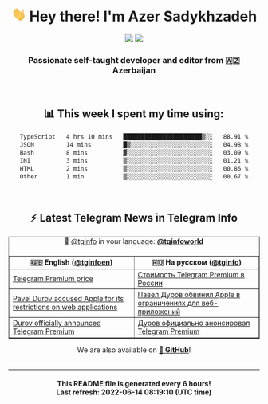 <div align="center">
	<div>
		<h1>
      <img src="./assets/hi.gif" width="30px"> Hey there! I'm Azer Sadykhzadeh
    </h1>
    <img height="18" src="https://komarev.com/ghpvc/?username=sadykhzadeh&label=Views&color=2081c1&style=flat-square" />
		<a href="https://wakatime.com/@Azer"> <img height="18" src="https://wakatime.com/badge/user/f80ae27a-c328-426f-a381-bc84136e2dd6.svg" /> </a>
    <h3>
      Passionate self-taught developer and editor from 🇦🇿 Azerbaijan
    </h3>
  </div>
  <br>

<h2>📊 This week I spent my time using:</h2>

<!--START_SECTION:waka-->

```text
TypeScript   4 hrs 10 mins   ██████████████████████▒░░   88.91 %
JSON         14 mins         █▒░░░░░░░░░░░░░░░░░░░░░░░   04.98 %
Bash         8 mins          ▓░░░░░░░░░░░░░░░░░░░░░░░░   03.09 %
INI          3 mins          ▒░░░░░░░░░░░░░░░░░░░░░░░░   01.21 %
HTML         2 mins          ▒░░░░░░░░░░░░░░░░░░░░░░░░   00.86 %
Other        1 min           ▒░░░░░░░░░░░░░░░░░░░░░░░░   00.67 %
```

<!--END_SECTION:waka-->

<br>

<h2>⚡️ Latest Telegram News in Telegram Info</h2>
  <table border>
		<tr>
			<th width="50%">🇬🇧 English (<a href="https://t.me/tginfoen">@tginfoen</a>)</th>
			<th>🇷🇺 На русском (<a href="https://t.me/tginfo">@tginfo</a>)</th>
		</tr>
		<caption>🚩 <a href="https://t.me/tginfo">@tginfo</a> in your language: <a href="https://t.me/tginfoworld"><b>@tginfoworld</b></a><caption/>
  <tr><td><a href="https://t.me/tginfoen/1408">Telegram Premium price</a></td>
    <td><a href="https://t.me/tginfo/3333">Стоимость Telegram Premium в России</a></td></tr><tr><td><a href="https://t.me/tginfoen/1407">Pavel Durov accused Apple for its restrictions on web applications</a></td>
    <td><a href="https://t.me/tginfo/3332">Павел Дуров обвинил Apple в ограничениях для веб-приложений</a></td></tr><tr><td><a href="https://t.me/tginfoen/1406">Durov officially announced Telegram Premium</a></td>
    <td><a href="https://t.me/tginfo/3331">Дуров официально анонсировал Telegram Premium</a></td></tr>
</table>
We are also available on <a href="https://github.com/tginfo"><b>🐙 GitHub</b></a>!
</div>

<br>
<hr>
<h4 align="center">This README file is generated <b>every 6 hours</b>!</br>Last refresh: <b>2022-06-14 08:19:10 (UTC time)</b></h4>
